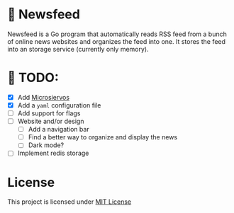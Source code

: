 # 📰 Newsfeed
Newsfeed is a Go program that automatically reads RSS feed from a bunch of online news websites
and organizes the feed into one. It stores the feed into an storage service (currently only memory).

# 🎯 TODO:
- [X] Add [Microsiervos](https://www.microsiervos.com/)
- [X] Add a `yaml` configuration file
- [ ] Add support for flags
- [ ] Website and/or design
  - [ ] Add a navigation bar
  - [ ] Find a better way to organize and display the news
  - [ ] Dark mode?
- [ ] Implement redis storage

# License
This project is licensed under [MIT License](./LICENSE "License document from the repository")
